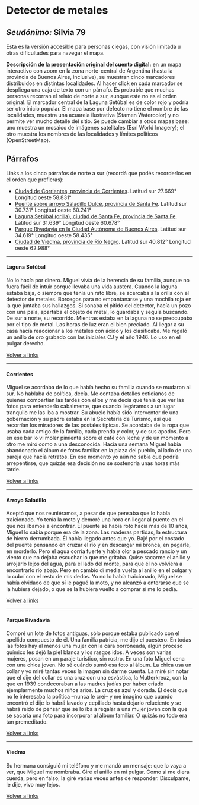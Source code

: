 # Detector de metales

## _Seudónimo:_ Silvia 79

Esta es la versión accesible para personas ciegas, con visión limitada u otras dificultades para navegar el mapa.

**Descripción de la presentación original del cuento digital:** en un mapa interactivo con zoom en la zona norte-central de Argentina (hasta la provincia de Buenos Aires, inclusive), se muestran  cinco marcadores distribuidos en distintas localidades. Al hacer click en cada marcador se despliega una caja de texto con un párrafo. Es probable que muchas personas recorran el relato de norte a sur, aunque este no es el orden original. El marcador central de la Laguna Setúbal es de color rojo y podría ser otro inicio popular. El mapa base por defecto no tiene el nombre de las localidades, muestra una acuarela ilustrativa (Stamen Watercolor) y no permite ver mucho detalle del sitio. Se puede cambiar a otros mapas base: uno muestra un mosaico de imágenes satelitales (Esri World Imagery); el otro muestra los nombres de las localidades y límites políticos (OpenStreetMap).

## Párrafos
Links a los cinco párrafos de norte a sur (recordá que podés recorderlos en el orden que prefieras):

+ [Ciudad de Corrientes, provincia de Corrientes](#corrientes). Latitud sur 27.669° Longitud oeste 58.831°
+ [Puente sobre arroyo Saladillo Dulce, provincia de Santa Fe](#arroyo-saladillo). Latitud sur 30.731° Longitud oeste 60.241°
+ [Laguna Setúbal (orilla), ciudad de Santa Fe, provincia de Santa Fe](#laguna-setúbal). Latitud sur 31.639° Longitud oeste 60.678°
+ [Parque Rivadavia en la Ciudad Autónoma de Buenos Aires](#parque-rivadavia). Latitud sur 34.619° Longitud oeste 58.435°
+ [Ciudad de Viedma, provincia de Río Negro](#viedma). Latitud sur 40.812° Longitud oeste 62.988°

-----------------
  
#### Laguna Setúbal
No lo hacía por dinero. Miguel vivía de la herencia de su familia, aunque no fuera fácil de intuir porque llevaba una vida austera. Cuando la laguna estaba baja, o siempre que tenía un rato libre, se acercaba a la orilla con el detector de metales. Borcegos para no empantanarse y una mochila roja en la que juntaba sus hallazgos. Si sonaba el pitido del detector, hacía un pozo con una pala, apartaba el objeto de metal, lo guardaba y seguía buscando. De sur a norte, su recorrido. Mientras estaba en la laguna no se preocupaba por el tipo de metal. Las horas de luz eran el bien preciado. Al llegar a su casa hacía reaccionar a los metales con ácido y los clasificaba. Me regaló un anillo de oro grabado con las iniciales CJ y el año 1946. Lo uso en el pulgar derecho.

[Volver a links](#párrafos)

-----------------

#### Corrientes
Miguel se acordaba de lo que había hecho su familia cuando se mudaron al sur. No hablaba de política, decía. Me contaba detalles cotidianos de quienes compartían las tardes con ellos y me decía que tenía que ver las fotos para entenderlo cabalmente, que cuando llegáramos a un lugar tranquilo me las iba a mostrar. Su abuelo había sido interventor de una gobernación y su padre estaba en la Secretaría de Turismo, así que recorrían los miradores de las postales típicas. Se acordaba de la ropa que usaba cada amigo de la familia, cada prenda y color, y de sus apodos. Pero en ese bar lo vi moler pimienta sobre el café con leche y de un momento a otro me miró como a una desconocida. Hacía una semana Miguel había abandonado el álbum de fotos familiar en la plaza del pueblo, al lado de una pareja que hacía retratos. En ese momento yo aún no sabía que podría arrepentirse, que quizás esa decisión no se sostendría unas horas más tarde.

[Volver a links](#párrafos)

-----------------

#### Arroyo Saladillo
Aceptó que nos reuniéramos, a pesar de que pensaba que lo había traicionado. Yo tenía la moto y demoré una hora en llegar al puente en el que nos íbamos a encontrar. El puente se había roto hacía más de 10 años, Miguel lo sabía porque era de la zona. Las maderas partidas, la estructura de hierro derrumbada. Él había llegado antes que yo. Bajé por el costado del puente pensando en cruzar el río y en descargar mi bronca, en pegarle, en morderlo. Pero el agua corría fuerte y había olor a pescado rancio y un viento que no dejaba escuchar lo que me gritaba. Quise sacarme el anillo y arrojarlo lejos del agua, para el lado del monte, para que él no volviera a encontrarlo río abajo. Pero en cambio di media vuelta al anillo en el pulgar y lo cubrí con el resto de mis dedos. Yo no lo había traicionado, Miguel se había olvidado de que sí le pagué la moto, y no alcanzó a enterarse que se la hubiera dejado, o que se la hubiera vuelto a comprar si me lo pedía.

[Volver a links](#párrafos)

-----------------

#### Parque Rivadavia
Compré un lote de fotos antiguas, sólo porque estaba publicado con el apellido compuesto de él. Una familia patricia, me dijo el puestero. En todas las fotos hay al menos una mujer con la cara borroneada, algún proceso químico les dejó la piel blanca y los rasgos idos. A veces son varias mujeres, posan en un paraje turístico, sin rostro. En una foto Miguel cena con una chica joven. No sé cuándo sumó esa foto al álbum. La chica usa un collar y yo miré tantas veces la imagen sin darme cuenta. La miré sin notar que el dije del collar es una cruz con una esvástica, la Mutterkreuz, con la que en 1939 condecoraban a las madres judías por haber criado ejemplarmente muchos niños arios. La cruz es azul y dorada. Él decía que no le interesaba la política –nunca le creí– y me imagino que cuando encontró el dije lo habrá lavado y cepillado hasta dejarlo reluciente y se habrá reído de pensar que se lo iba a regalar a una mujer joven con la que se sacaría una foto para incorporar al álbum familiar. O quizás no todo era tan premeditado.

[Volver a links](#párrafos)

-----------------

#### Viedma
Su hermana consiguió mi teléfono y me mandó un mensaje: que lo vaya a ver, que Miguel me nombraba. Giré el anillo en mi pulgar. Como si me diera cuerda, pero en falso, la giré varias veces antes de responder. Disculpame, le dije, vivo muy lejos.

[Volver a links](#párrafos)
